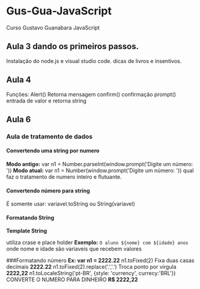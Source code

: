 # Gus-Gua-JavaScript
Curso Gustavo Guanabara JavaScript
## Aula 3 dando os primeiros passos.
Instalação do node.js e visual studio code. dicas de livros e insentivos.

## Aula 4 
Funções: Alert() Retorna mensagem
 confirm() confirmação
 prompt() entrada de valor e retorna string

## Aula 6

### Aula de tratamento de dados
#### Convertendo uma string por numero
**Modo antigo:**
var n1 = Number.parseInt(window.prompt('Digite um número: '))
**Modo atual:**
var n1 = Number(window.prompt('Digite um número: ')) qual faz o tratamento de numero inteiro e flutuante.

#### Convertendo número para string

É somente usar: variavel.toString ou String(variavel)

#### Formatando String

**Template String**

utiliza crase e place holder
 **Exemplo:**
`O aluno ${nome} com ${idade} anos`
onde nome e idade são variaveis que recebem valores

###Formatando número
**Ex: var n1 = 2222.22**
n1.toFixed(2) Fixa duas casas decimais
**2222.22**
n1.toFixed(2).replace('.','.') Troca ponto por virgula
**2222,22**
n1.toLocaleString('pt-BR', {style: 'currency', currecy:'BRL'}) CONVERTE O NUMERO PARA DINHEIRO
**R$ 2222,22**
